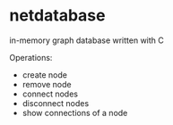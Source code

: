 # netdatabase
in-memory graph database written with C

Operations:
* create node
* remove node
* connect nodes
* disconnect nodes
* show connections of a node
